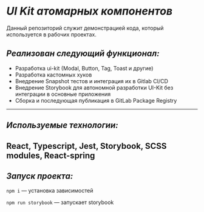 # ***UI Kit атомарных компонентов***
Данный репозиторий служит демонстрацией кода, который используется в рабочих проектах.

## *Реализован следующий функционал:*

* Разработка ui-kit (Modal, Button, Tag, Toast и другие)
* Разработка кастомных хуков
* Внедрение Snapshot тестов и интеграция их в Gitlab CI/CD
* Внедрение Storybook для автономной разработки UI-Kit без интеграции в основные приложения
* Сборка и последующая публикация в GitLab Package Registry


---
## *Используемые технологии:*

React, Typescript, Jest, Storybook, SCSS modules, React-spring
---

## *Запуск проекта:*
`npm i` — установка зависимостей

`npm run storybook` — запускает storybook 


